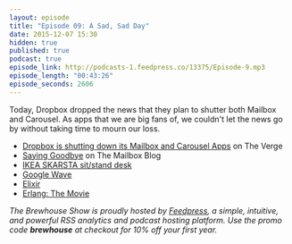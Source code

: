 ```yaml
---
layout: episode
title: "Episode 09: A Sad, Sad Day"
date: 2015-12-07 15:30
hidden: true
published: true
podcast: true
episode_link: http://podcasts-1.feedpress.co/13375/Episode-9.mp3
episode_length: "00:43:26"
episode_seconds: 2606
---
```


Today, Dropbox dropped the news that they plan to shutter both Mailbox and Carousel. As apps that we are big fans of, we couldn't let the news go by without taking time to mourn our loss.

- [Dropbox is shutting down its Mailbox and Carousel Apps](http://www.theverge.com/2015/12/7/9862470/dropbox-shutting-down-mailbox-carousel-apps) on The Verge
- [Saying Goodbye](https://blogs.dropbox.com/mailbox/2015/12/saying-goodbye/) on The Mailbox Blog
- [IKEA SKARSTA sit/stand desk](http://www.ikea.com/ca/en/catalog/products/S49084965/)
- [Google Wave](https://www.crunchbase.com/product/google-wave#/entity)
- [Elixir](http://elixir-lang.org)
- [Erlang: The Movie](https://www.youtube.com/watch?v=xrIjfIjssLE)

*The Brewhouse Show is proudly hosted by [Feedpress][FP], a simple, intuitive, and powerful RSS analytics and podcast hosting platform. Use the promo code **brewhouse** at checkout for 10% off your first year.*

[FP]: http://feed.press
[TBS]: http://brewhouse.io/show/